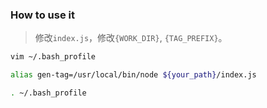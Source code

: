
### How to use it

> 修改`index.js`，修改`{WORK_DIR}`, `{TAG_PREFIX}`。  

```bash
vim ~/.bash_profile

alias gen-tag=/usr/local/bin/node ${your_path}/index.js

. ~/.bash_profile
```
